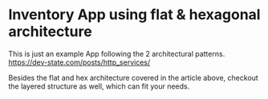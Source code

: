 # Inventory App using flat & hexagonal architecture
 
This is just an example App following the 2 architectural patterns.
https://dev-state.com/posts/http_services/  

Besides the flat and hex architecture covered in the article above, checkout the layered structure as well,
which can fit your needs.
